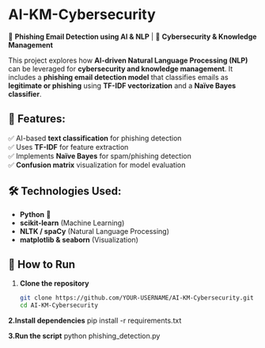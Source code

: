 # AI-KM-Cybersecurity
🚀 **Phishing Email Detection using AI & NLP** | 🔐 **Cybersecurity & Knowledge Management**

This project explores how **AI-driven Natural Language Processing (NLP)** can be leveraged for **cybersecurity and knowledge management**. It includes a **phishing email detection model** that classifies emails as **legitimate or phishing** using **TF-IDF vectorization** and a **Naïve Bayes classifier**.

## 📂 Features:
✅ AI-based **text classification** for phishing detection  
✅ Uses **TF-IDF** for feature extraction  
✅ Implements **Naïve Bayes** for spam/phishing detection  
✅ **Confusion matrix** visualization for model evaluation  

## 🛠 Technologies Used:
- **Python** 🐍
- **scikit-learn** (Machine Learning)  
- **NLTK / spaCy** (Natural Language Processing)  
- **matplotlib & seaborn** (Visualization)  

## 🔧 How to Run
1. **Clone the repository**  
   ```bash
   git clone https://github.com/YOUR-USERNAME/AI-KM-Cybersecurity.git
   cd AI-KM-Cybersecurity

**2.Install dependencies**
pip install -r requirements.txt

**3.Run the script**
python phishing_detection.py

